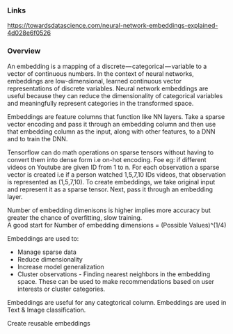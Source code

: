 ### Links
https://towardsdatascience.com/neural-network-embeddings-explained-4d028e6f0526 </br>


### Overview
An embedding is a mapping of a discrete — categorical — variable to a vector of continuous numbers. In the context of neural networks, embeddings are low-dimensional, learned continuous vector representations of discrete variables. Neural network embeddings are useful because they can reduce the dimensionality of categorical variables and meaningfully represent categories in the transformed space. 

Embeddings are feature columns that function like NN layers. Take a sparse vector encoding and pass it through an embedding column and then use that embedding column as the input, along with other features, to a DNN and to train the DNN. </br>

Tensorflow can do math operations on sparse tensors without having to convert them into dense form i.e on-hot encoding. Foe eg: if different videos on Youtube are given ID from 1 to n. For each observation a sparse vector is created i.e if a person watched 1,5,7,10 IDs videos, that observation is represented as (1,5,7,10). To create embeddings, we take original input and represent it as a sparse tensor. Next, pass it through an embedding layer.  </br>

Number of embedding dimenisons is higher implies more accuracy but greater the chance of overfitting, slow training. </br>
A good start for Number of embedding dimensions = (Possible Values)^(1/4) </br>

Embeddings are used to:
* Manage sparse data
* Reduce dimensionality
* Increase model generalization
* Cluster observations - Finding nearest neighbors in the embedding space. These can be used to make recommendations based on user interests or cluster categories.

Embeddings are useful for any categtorical column. Embeddings are used in Text & Image classification.

Create reusable embeddings  








